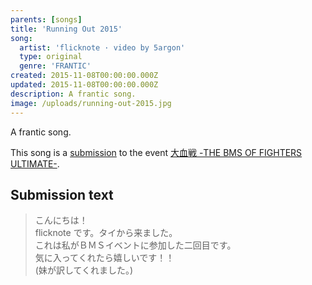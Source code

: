 ```yaml
---
parents: [songs]
title: 'Running Out 2015'
song:
  artist: 'flicknote · video by 5argon'
  type: original
  genre: 'FRANTIC'
created: 2015-11-08T00:00:00.000Z
updated: 2015-11-08T00:00:00.000Z
description: A frantic song.
image: /uploads/running-out-2015.jpg
---
```


A frantic song.

<template>
  <YouTube id="X6y2m09V4Hw" />
</template>

This song is a [submission](http://manbow.nothing.sh/event/event.cgi?action=More_def&num=155&event=104) to the event [大血戦 -THE BMS OF FIGHTERS ULTIMATE-](http://www.bmsoffighters.net/bofu_daikessen/index.html).

## Submission text

> こんにちは！ \
> flicknote です。タイから来ました。 \
> これは私がＢＭＳイベントに参加した二回目です。 \
> 気に入ってくれたら嬉しいです！！ \
> (妹が訳してくれました。)
